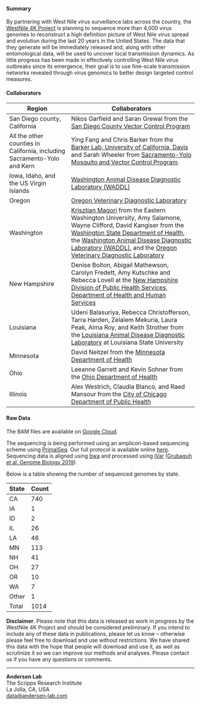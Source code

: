 #### Summary

By partnering with West Nile virus surveillance labs across the country, the [WestNile 4K Project](https://westnile4k.org/) is planning to sequence more than 4,000 virus genomes to reconstruct a high definition picture of West Nile virus spread and evolution during the last 20 years in the United States. The data that they generate will be immediately released and, along with other entomological data, will be used to uncover local transmission dynamics. As little progress has been made in effectively controlling West Nile virus outbreaks since its emergence, their goal is to use fine-scale transmission networks revealed through virus genomics to better design targeted control measures.

#### Collaborators

| Region                                                                   | Collaborators                                                                                                                                                                                                                                                                                                                                                                                                                             |
|--                                                                        |--                                                                                                                                                                                                                                                                                                                                                                                                                                         |
| San Diego county, California                                             | Nikos Garfield and Saran Grewal from the [San Diego County Vector Control Program](https://www.sandiegocounty.gov/deh/pests/vector_disease.html)                                                                                                                                                                                                                                                                                          |
| All the other counties in California, including Sacramento-Yolo and Kern | Ying Fang and Chris Barker from the [Barker Lab, University of California, Davis](https://barkerlab.ucdavis.edu/) and Sarah Wheeler from [Sacramento-Yolo Mosquito and Vector Control Program](https://www.fightthebite.net/).                                                                                                                                                                                                            |
| Iowa, Idaho, and the US Virgin Islands                                   | [Washington Animal Disease Diagnostic Laboratory (WADDL)](https://waddl.vetmed.wsu.edu/)                                                                                                                                                                                                                                                                                                                                                  |
| Oregon                                                                   | [Oregon Veterinary Diagnostic Laboratory](https://vetmed.oregonstate.edu/diagnostic)                                                                                                                                                                                                                                                                                                                                                      |
| Washington                                                               | [Krisztian Magori](https://sites.ewu.edu/diseaseecology/krisztian-magori-phd/) from the Eastern Washington University, Amy Salamone, Wayne Clifford, David Kangiser from the [Washington State Department of Health](https://www.doh.wa.gov/), the [Washington Animal Disease Diagnostic Laboratory (WADDL)](https://waddl.vetmed.wsu.edu/), and the [Oregon Veterinary Diagnostic Laboratory](https://vetmed.oregonstate.edu/diagnostic) |
| New Hampshire                                                            | Denise Bolton, Abigail Mathewson, Carolyn Fredett, Amy Kutschke and Rebecca Lovell at the [New Hampshire Division of Public Health Services, Department of Health and Human Services](https://www.dhhs.nh.gov/)                                                                                                                                                                                                                           |
| Louisiana                                                                | Udeni Balasuriya, Rebecca Christofferson, Tarra Harden, Zelalem Mekuria, Laura Peak, Alma Roy, and Keith Strother from the [Louisiana Animal Disease Diagnostic Laboratory](https://www.lsu.edu/vetmed/laddl/) at Louisiana State University                                                                                                                                                                                              |
| Minnesota                                                                | David Neitzel from the [Minnesota Department of Health](https://www.health.state.mn.us/index.html)                                                                                                                                                                                                                                                                                                                                        |
| Ohio                                                                     | Leeanne Garrett and Kevin Sohner from the [Ohio Department of Health](https://odh.ohio.gov/wps/portal/gov/odh/home)                                                              |
| Illinois                                                                 | Alex Westrich, Claudia Blanco, and Raed Mansour from the [City of Chicago Department of Public Health](https://www.chicago.gov/city/en/depts/cdph.html)                          |


#### Raw Data

The BAM files are available on [Google Cloud](https://console.cloud.google.com/storage/browser/andersen-lab_project_westnile4k_genomics).

The sequencing is being performed using an amplicon-based sequencing scheme using [PrimalSeq](https://www.nature.com/articles/nprot.2017.066). Our full protocol is available online [here](https://docs.google.com/document/d/1PilT4w5jHO-ROsE8TL5WBGa0wSCdTHAsNl1LIOYiTgk/edit?usp=sharing). Sequencing data is aligned using [bwa](https://github.com/lh3/bwa) and processed using [iVar](https://github.com/andersen-lab/ivar) ([Grubaguh et al. Genome Biology 2019](https://genomebiology.biomedcentral.com/articles/10.1186/s13059-018-1618-7)).

Below is a table showing the number of sequenced genomes by state.

| State | Count |
|:------|:------|
| CA    | 740   |
| IA    | 1     |
| ID    | 2     |
| IL    | 26    |
| LA    | 46    |
| MN    | 113   |
| NH    | 41    |
| OH    | 27    |
| OR    | 10    |
| WA    | 7     |
| Other | 1     |
| Total | 1014  |


**Disclaimer**. Please note that this data is released as work in progress by the WestNile 4K Project and should be considered preliminary. If you intend to include any of these data in publications, please let us know – otherwise please feel free to download and use without restrictions. We have shared this data with the hope that people will download and use it, as well as scrutinize it so we can improve our methods and analyses. Please contact us if you have any questions or comments.

---
**Andersen Lab**  
The Scripps Research Institute  
La Jolla, CA, USA  
[data@andersen-lab.com](mailto:data@andersen-lab.com)
